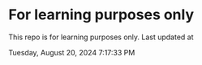 # For learning purposes only
This repo is for learning purposes only.
Last updated at

Tuesday, August 20, 2024 7:17:33 PM

